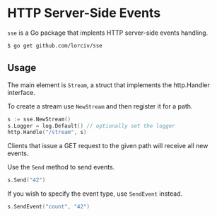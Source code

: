 # HTTP Server-Side Events

`sse` is a Go package that implents HTTP server-side events handling.

```sh
$ go get github.com/lorciv/sse
```

## Usage

The main element is `Stream`, a struct that implements the http.Handler interface.

To create a stream use `NewStream` and then register it for a path.

```go
s := sse.NewStream()
s.Logger = log.Default() // optionally set the logger
http.Handle("/stream", s)
```

Clients that issue a GET request to the given path will receive all new events.

Use the `Send` method to send events.

```go
s.Send("42")
```

If you wish to specify the event type, use `SendEvent` instead.

```go
s.SendEvent("count", "42")
```

